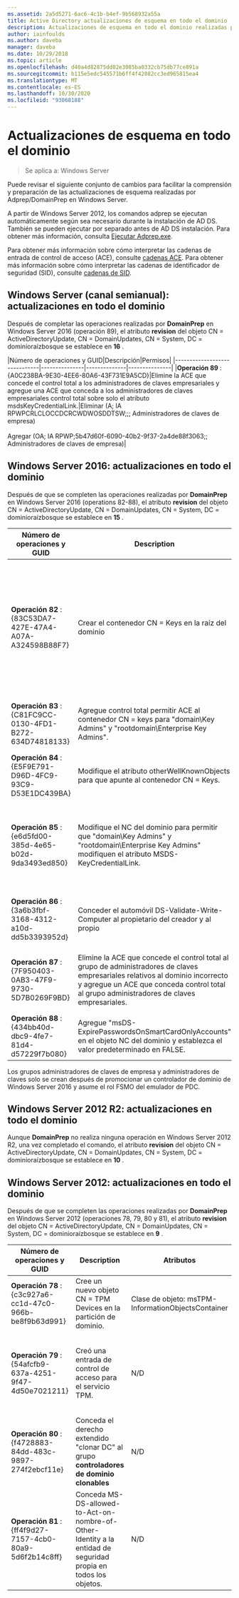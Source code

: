 ```yaml
---
ms.assetid: 2a5d5271-6ac6-4c1b-b4ef-9b568932a55a
title: Active Directory actualizaciones de esquema en todo el dominio
description: Actualizaciones de esquema en todo el dominio realizadas por Adprep/DomainPrep al promover un controlador de dominio
author: iainfoulds
ms.author: daveba
manager: daveba
ms.date: 10/29/2018
ms.topic: article
ms.openlocfilehash: d40a4d82875dd02e3085ba0332cb75db77ce891a
ms.sourcegitcommit: b115e5edc545571b6ff4f42082cc3ed965815ea4
ms.translationtype: MT
ms.contentlocale: es-ES
ms.lasthandoff: 10/30/2020
ms.locfileid: "93068188"
---
```

# <a name="domain-wide-schema-updates"></a>Actualizaciones de esquema en todo el dominio

>Se aplica a: Windows Server

Puede revisar el siguiente conjunto de cambios para facilitar la comprensión y preparación de las actualizaciones de esquema realizadas por Adprep/DomainPrep en Windows Server.

A partir de Windows Server 2012, los comandos adprep se ejecutan automáticamente según sea necesario durante la instalación de AD DS. También se pueden ejecutar por separado antes de AD DS instalación. Para obtener más información, consulta [Ejecutar Adprep.exe](/previous-versions/windows/it-pro/windows-server-2008-R2-and-2008/dd464018(v=ws.10)).

Para obtener más información sobre cómo interpretar las cadenas de entrada de control de acceso (ACE), consulte [cadenas ACE](/windows/win32/secauthz/ace-strings). Para obtener más información sobre cómo interpretar las cadenas de identificador de seguridad (SID), consulte [cadenas de SID](/windows/win32/secauthz/sid-strings).

## <a name="windows-server-semi-annual-channel-domain-wide-updates"></a>Windows Server (canal semianual): actualizaciones en todo el dominio

Después de completar las operaciones realizadas por **DomainPrep** en Windows Server 2016 (operación 89), el atributo **revision** del objeto CN = ActiveDirectoryUpdate, CN = DomainUpdates, CN = System, DC = dominioraízbosque se establece en **16** .

|Número de operaciones y GUID|Descripción|Permisos|
|------------------------------|---------------|--------------|---------------|
|**Operación 89** : {A0C238BA-9E30-4EE6-80A6-43F731E9A5CD}|Elimine la ACE que concede el control total a los administradores de claves empresariales y agregue una ACE que conceda a los administradores de claves empresariales control total sobre solo el atributo msdsKeyCredentialLink.|Eliminar (A; IA RPWPCRLCLOCCDCRCWDWOSDDTSW;;; Administradores de claves de empresa) <br /> <br />Agregar (OA; IA RPWP;5b47d60f-6090-40b2-9f37-2a4de88f3063;; Administradores de claves de empresa)|

## <a name="windows-server-2016-domain-wide-updates"></a>Windows Server 2016: actualizaciones en todo el dominio

Después de que se completen las operaciones realizadas por **DomainPrep** en Windows Server 2016 (operations 82-88), el atributo **revision** del objeto CN = ActiveDirectoryUpdate, CN = DomainUpdates, CN = System, DC = dominioraízbosque se establece en **15** .

|Número de operaciones y GUID|Description|Atributos|Permisos|
|------------------------------|---------------|--------------|---------------|
|**Operación 82** : {83C53DA7-427E-47A4-A07A-A324598B88F7}|Crear el contenedor CN = Keys en la raíz del dominio|-objectClass: contenedor<br />-Description: contenedor predeterminado para los objetos de credencial de clave<br />-Del showinadvancedviewonly: TRUE|Un IA RPWPCRLCLOCCDCRCWDWOSDDTSW;;; EA<br />Un IA RPWPCRLCLOCCDCRCWDWOSDDTSW;;;D Un<br />Un IA RPWPCRLCLOCCDCRCWDWOSDDTSW;;; SY<br />Un IA RPWPCRLCLOCCDCRCWDWOSDDTSW;;;D D<br />Un IA RPWPCRLCLOCCDCRCWDWOSDDTSW;;; Ed|
|**Operación 83** : {C81FC9CC-0130-4FD1-B272-634D74818133}|Agregue control total permitir ACE al contenedor CN = keys para "domain\Key Admins" y "rootdomain\Enterprise Key Admins".|N/D|Un IA RPWPCRLCLOCCDCRCWDWOSDDTSW;;; Administradores de claves)<br />Un IA RPWPCRLCLOCCDCRCWDWOSDDTSW;;; Administradores de claves de empresa)|
|**Operación 84** : {E5F9E791-D96D-4FC9-93C9-D53E1DC439BA}|Modifique el atributo otherWellKnownObjects para que apunte al contenedor CN = Keys.|-otherWellKnownObjects: B:32:683A24E2E8164BD3AF86AC3C2CF3F981: CN = Keys,% WS|N/D|
|**Operación 85** : {e6d5fd00-385d-4e65-b02d-9da3493ed850}|Modifique el NC del dominio para permitir que "domain\Key Admins" y "rootdomain\Enterprise Key Admins" modifiquen el atributo MSDS-KeyCredentialLink. |N/D|OA IA RPWP;5b47d60f-6090-40b2-9f37-2a4de88f3063;; Administradores de claves)<br />OA IA RPWP;5b47d60f-6090-40b2-9f37-2a4de88f3063;; Los administradores de clave empresarial del dominio raíz, pero en los dominios que no son raíz dieron lugar a una ACE relativa a un dominio fantasma con un SID que no se pueda resolver: 527|
|**Operación 86** : {3a6b3fbf-3168-4312-a10d-dd5b3393952d}|Conceder el automóvil DS-Validate-Write-Computer al propietario del creador y al propio|N/D|OA CIIO; SW; 9b026da6-0d3c-465c-8bee-5199d7165cba; bf967a86-0de6-11d0-A285-00aa003049e2; PS)<br />OA CIIO; SW; 9b026da6-0d3c-465c-8bee-5199d7165cba; bf967a86-0de6-11d0-A285-00aa003049e2; CO)|
|**Operación 87** : {7F950403-0AB3-47F9-9730-5D7B0269F9BD}|Elimine la ACE que concede el control total al grupo de administradores de claves empresariales relativos al dominio incorrecto y agregue un ACE que conceda control total al grupo administradores de claves empresariales. |N/D|Eliminar (A; IA RPWPCRLCLOCCDCRCWDWOSDDTSW;;; Administradores de claves de empresa)<br /> <br />Agregar (A; IA RPWPCRLCLOCCDCRCWDWOSDDTSW;;; Administradores de claves de empresa)|
|**Operación 88** : {434bb40d-dbc9-4fe7-81d4-d57229f7b080}|Agregue "msDS-ExpirePasswordsOnSmartCardOnlyAccounts" en el objeto NC del dominio y establezca el valor predeterminado en FALSE.|N/D|N/D|

Los grupos administradores de claves de empresa y administradores de claves solo se crean después de promocionar un controlador de dominio de Windows Server 2016 y asume el rol FSMO del emulador de PDC.

## <a name="windows-server-2012-r2-domain-wide-updates"></a>Windows Server 2012 R2: actualizaciones en todo el dominio

Aunque **DomainPrep** no realiza ninguna operación en Windows Server 2012 R2, una vez completado el comando, el atributo **revision** del objeto CN = ActiveDirectoryUpdate, CN = DomainUpdates, CN = System, DC = dominioraízbosque se establece en **10** .

## <a name="windows-server-2012-domain-wide-updates"></a>Windows Server 2012: actualizaciones en todo el dominio

Después de que se completen las operaciones realizadas por **DomainPrep** en Windows Server 2012 (operaciones 78, 79, 80 y 81), el atributo **revision** del objeto CN = ActiveDirectoryUpdate, CN = DomainUpdates, CN = System, DC = dominioraízbosque se establece en **9** .

|Número de operaciones y GUID|Description|Atributos|Permisos|
|------------------------------|---------------|--------------|---------------|
|**Operación 78** : {c3c927a6-cc1d-47c0-966b-be8f9b63d991}|Cree un nuevo objeto CN = TPM Devices en la partición de dominio.|Clase de objeto: msTPM-InformationObjectsContainer|N/D|
|**Operación 79** : {54afcfb9-637a-4251-9f47-4d50e7021211}|Creó una entrada de control de acceso para el servicio TPM.|N/D|OA CIIO; WP; ea1b7b93-5e48-46d5-bc6c-4df4fda78a35; bf967a86-0de6-11d0-A285-00aa003049e2; PS)|
|**Operación 80** : {f4728883-84dd-483c-9897-274f2ebcf11e}|Conceda el derecho extendido "clonar DC" al grupo **controladores de dominio clonables**|N/D|(OA;; CR; 3e0f7e18-2c7a-4c10-ba82-4d926db99a3e;; *SID de dominio* -522)|
|**Operación 81** : {ff4f9d27-7157-4cb0-80a9-5d6f2b14c8ff}|Conceda MS-DS-allowed-to-Act-on-nombre-of-Other-Identity a la entidad de seguridad propia en todos los objetos.|N/D|OA CIOI; RPWP;3f78c3e5-f79a-46bd-a0b8-9d18116ddc79;; PS|
